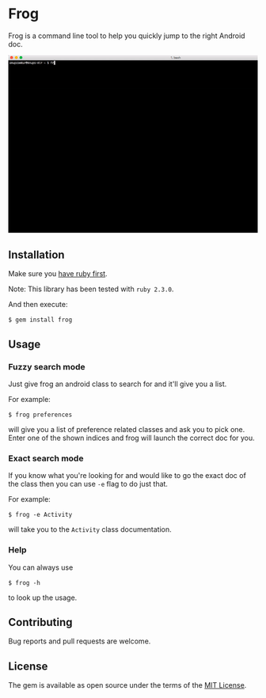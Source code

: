 # Frog

Frog is a command line tool to help you quickly jump to the right Android doc.

![Frog demo](https://raw.githubusercontent.com/anupcowkur/frog/master/frog_demo.gif)

## Installation

Make sure you [have ruby first](https://www.ruby-lang.org/en/documentation/installation/). 

Note: This library has been tested with `ruby 2.3.0`.

And then execute:

	$ gem install frog

## Usage
### Fuzzy search mode
Just give frog an android class to search for and it'll give you a list.

For example:

	$ frog preferences

will give you a list of preference related classes and ask you to pick one. Enter one of the shown indices and frog will launch the correct doc for you.

### Exact search mode
If you know what you're looking for and would like to go the exact doc of the class then you can use `-e` flag to do just that.

For example:

	$ frog -e Activity

will take you to the `Activity` class documentation.

### Help
You can always use

	$ frog -h 

to look up the usage.

## Contributing

Bug reports and pull requests are welcome.


## License

The gem is available as open source under the terms of the [MIT License](http://opensource.org/licenses/MIT).

